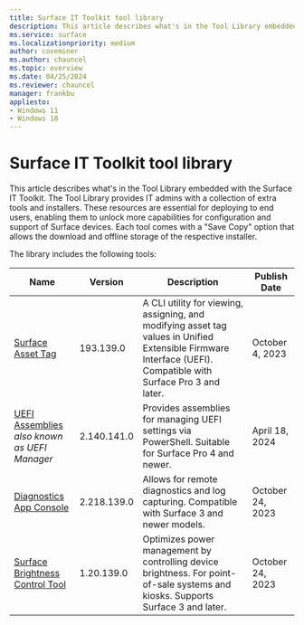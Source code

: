 ```yaml
---
title: Surface IT Toolkit tool library
description: This article describes what's in the Tool Library embedded with the Surface IT Toolkit.
ms.service: surface
ms.localizationpriority: medium
author: coveminer
ms.author: chauncel
ms.topic: overview
ms.date: 04/25/2024
ms.reviewer: chauncel
manager: frankbu
appliesto:
- Windows 11
- Windows 10
---
```


# Surface IT Toolkit tool library

This article describes what's in the Tool Library embedded with the Surface IT Toolkit. The Tool Library provides IT admins with a collection of extra tools and installers. These resources are essential for deploying to end users, enabling them to unlock more capabilities for configuration and support of Surface devices. Each tool comes with a "Save Copy" option that allows the download and offline storage of the respective installer.

The library includes the following tools:

| Name                          | Version   | Description                                                                                                           | Publish Date       |
| ----------------------------- | --------- | --------------------------------------------------------------------------------------------------------------------- | ------------------ |
| [Surface Asset Tag](assettag.md)             | 193.139.0 | A CLI utility for viewing, assigning, and modifying asset tag values in Unified Extensible Firmware Interface (UEFI). Compatible with Surface Pro 3 and later. | October 4, 2023  |
| [UEFI Assemblies](use-system-center-configuration-manager-to-manage-devices-with-semm.md)<br>*also known as UEFI Manager*              | 2.140.141.0 | Provides assemblies for managing UEFI settings via PowerShell. Suitable for Surface Pro 4 and newer.                  | April 18, 2024    |
| [Diagnostics App Console](surface-diagnostic-toolkit-command-line.md)       | 2.218.139.0 | Allows for remote diagnostics and log capturing. Compatible with Surface 3 and newer models.                          | October 24, 2023 |
| [Surface Brightness Control Tool](microsoft-surface-brightness-control.md) | 1.20.139.0 | Optimizes power management by controlling device brightness. For point-of-sale systems and kiosks. Supports Surface 3 and later. | October 24, 2023 |

